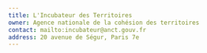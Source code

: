 ```yaml
---
title: L'Incubateur des Territoires
owner: Agence nationale de la cohésion des territoires
contact: mailto:incubateur@anct.gouv.fr
address: 20 avenue de Ségur, Paris 7e
---
```

